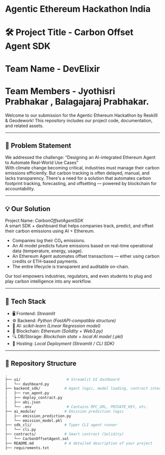 # Agentic Ethereum Hackathon India

# 🛠 Project Title - Carbon Offset Agent SDK 
# Team Name - DevElixir
# Team Members - Jyothisri Prabhakar , Balagajaraj Prabhakar.

Welcome to our submission for the Agentic Ethereum Hackathon by Reskilll & Geodework! This repository includes our project code, documentation, and related assets.

---

## 📌 Problem Statement

We addressed the challenge: “Designing an AI-integrated Ethereum Agent to Automate Real-World Use Cases”  
With climate change becoming critical, industries must manage their carbon emissions efficiently. But carbon tracking is often delayed, manual, and lacks transparency. There's a need for a solution that automates carbon footprint tracking, forecasting, and offsetting — powered by blockchain for accountability.

---

## 💡 Our Solution

Project Name: *CarbonOffsetAgentSDK*  
A smart SDK + dashboard that helps companies track, predict, and offset their carbon emissions using AI + Ethereum.  

- Companies log their CO₂ emissions.
- An AI model predicts future emissions based on real-time operational data (temperature, energy, usage).
- An Ethereum Agent automates offset transactions — either using carbon credits or ETH-based payments.
- The entire lifecycle is transparent and auditable on-chain.

Our tool empowers industries, regulators, and even students to plug and play carbon intelligence into any workflow.

---

## 🧱 Tech Stack

- 🖥 Frontend: *Streamlit*
- ⚙ Backend: *Python (FastAPI-compatible structure)*
- 🧠 AI: *scikit-learn (Linear Regression model)*
- 🔗 Blockchain: *Ethereum (Solidity + Web3.py)*
- 🔍 DB/Storage: *Blockchain state + local AI model (.pkl)*
- 🚀 Hosting: *Local Deployment (Streamlit / CLI SDK)*

---
## 📂 Repository Structure

```bash
.
├── ui/                     # Streamlit UI dashboard
│   └── dashboard.py
├── backend_sdk/           # Agent logic, model loading, contract interaction
│   ├── run_agent.py
│   ├── deploy_contract.py
│   ├── abi.json
│   └── .env                # Contains RPC_URL, PRIVATE_KEY, etc.
├── ai_module/             # Emission prediction logic
│   ├── emission_prediction.py
│   └── emission_model.pkl
├── sdk_cli/               # Typer CLI agent runner
│   └── cli.py
├── contracts/             # Smart contract (Solidity)
│   └── CarbonOffsetAgent.sol
├── README.md              # A detailed description of your project
├── requirements.txt
